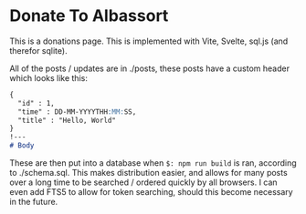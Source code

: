 # Donate To Albassort

This is a donations page. This is implemented with Vite, Svelte, sql.js (and therefor sqlite).

All of the posts / updates are in ./posts, these posts have a custom header which looks like this:

```md 
{
  "id" : 1,
  "time" : DD-MM-YYYYTHH:MM:SS,
  "title" : "Hello, World"
}
!---
# Body 
```
These are then put into a database when `$: npm run build` is ran, according to ./schema.sql. This makes distribution easier,  and allows for many posts over a long time to be searched / ordered quickly by all browsers. I can even add FTS5 to allow for token searching, should this become necessary in the future.

